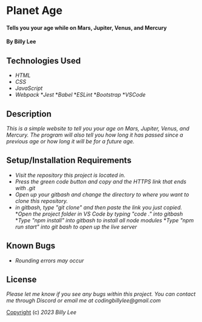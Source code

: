 # Planet Age

#### Tells you your age while on Mars, Jupiter, Venus, and Mercury

#### By Billy Lee

## Technologies Used

* _HTML_
* _CSS_
* _JavaScript_
* _Webpack_
*_Jest_
*_Babel_
*_ESLint_
*_Bootstrap_
*_VSCode_

## Description
_This is a simple website to tell you your age on Mars, Jupiter, Venus, and Mercury. The program will also tell you how long it has passed since a previous age or how long it will be for a future age._

## Setup/Installation Requirements

* _Visit the repository this project is located in._
* _Press the green code button and copy and the HTTPS link that ends with .git_
* _Open up your gitbash and change the directory to where you want to clone this repository._
* _in gitbash, type "git clone" and then paste the link you just copied._
*_Open the project folder in VS Code by typing "code ." into gitbash_
*_Type "npm install" into gitbash to install all node modules_
*_Type "npm run start" into git bash to open up the live server_


## Known Bugs

* _Rounding errors may occur_


## License

_Please let me know if you see any bugs within this project. You can contact me through Discord or email me at codingbillylee@gmail.com_

[Copyright](https://opensource.org/licenses/MIT) (c) _2023_ _Billy Lee_
